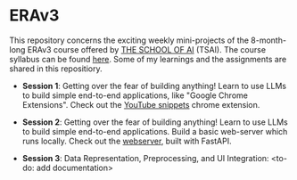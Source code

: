 # ERAv3
This repository concerns the exciting weekly mini-projects of the 8-month-long ERAv3 course offered by [THE SCHOOL OF AI](https://theschoolof.ai/#details) (TSAI). The course syllabus can be found [here](https://s3.amazonaws.com/theschoolof.ai/ERA+V3+-+Course+Structure.pdf). Some of my learnings and the assignments are shared in this repositiory.

- **Session 1**: Getting over the fear of building anything! Learn to use LLMs to build simple end-to-end applications, like "Google Chrome Extensions". Check out the [YouTube snippets](./session01-chrome-extension/youtube-snippets-v4/) chrome extension.  

- **Session 2**: Getting over the fear of building anything! Learn to use LLMs to build simple end-to-end applications. Build a basic web-server which runs locally. Check out the [webserver](./session02-web-server-hello-world/), built with FastAPI.

- **Session 3**: Data Representation, Preprocessing, and UI Integration: <to-do: add documentation>